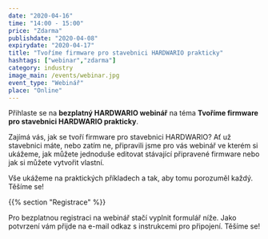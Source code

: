 ```yaml
---
date: "2020-04-16"
time: "14:00 - 15:00"
price: "Zdarma"
publishdate: "2020-04-08"
expirydate: "2020-04-17"
title: "Tvoříme firmware pro stavebnici HARDWARIO prakticky"
hashtags: ["webinar","zdarma"]
category: industry
image_main: /events/webinar.jpg
event_type: "Webinář"
place: "Online"
---
```


Přihlaste se na **bezplatný HARDWARIO webinář** na téma **Tvoříme firmware pro stavebnici HARDWARIO prakticky**.

Zajímá vás, jak se tvoří firmware pro stavebnici HARDWARIO? Ať už stavebnici máte, nebo zatím ne, připravili jsme pro vás webinář ve kterém si ukážeme, jak můžete jednoduše editovat stávající připravené firmware nebo jak si můžete vytvořit vlastní.

Vše ukážeme na praktických příkladech a tak, aby tomu porozuměl každý. Těšíme se!

{{% section "Registrace" %}}

Pro bezplatnou registraci na webinář stačí vyplnit formulář níže. Jako potvrzení vám přijde na e-mail odkaz s instrukcemi pro připojení. Těšíme se!

<script charset="utf-8" type="text/javascript" src="//js.hsforms.net/forms/shell.js"></script>
<script>
  hbspt.forms.create({
	portalId: "5453210",
	formId: "c86864ec-9d39-4d79-89ec-1c592a3da97b"
});
</script>
